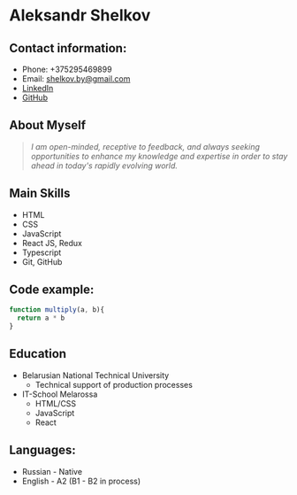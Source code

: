 # Aleksandr Shelkov

## Contact information:

- Phone: +375295469899
- Email: shelkov.by@gmail.com
- [LinkedIn](https://www.linkedin.com/in/aleksandr-shelkov)
- [GitHub](https://github.com/zoytik)

## About Myself

>    _I am open-minded, receptive to feedback, and always seeking opportunities to enhance my knowledge and expertise in order to stay ahead in today's rapidly evolving world._

## Main Skills

- HTML
- CSS 
- JavaScript
- React JS, Redux
- Typescript
- Git, GitHub

## Code example:

```javascript
function multiply(a, b){
  return a * b
}
```

## Education

+ Belarusian National Technical University
    - Technical support of production processes
+ IT-School Melarossa
    - HTML/CSS
    - JavaScript
    - React


## Languages:

- Russian - Native
- English - A2 (B1 - B2 in process)
